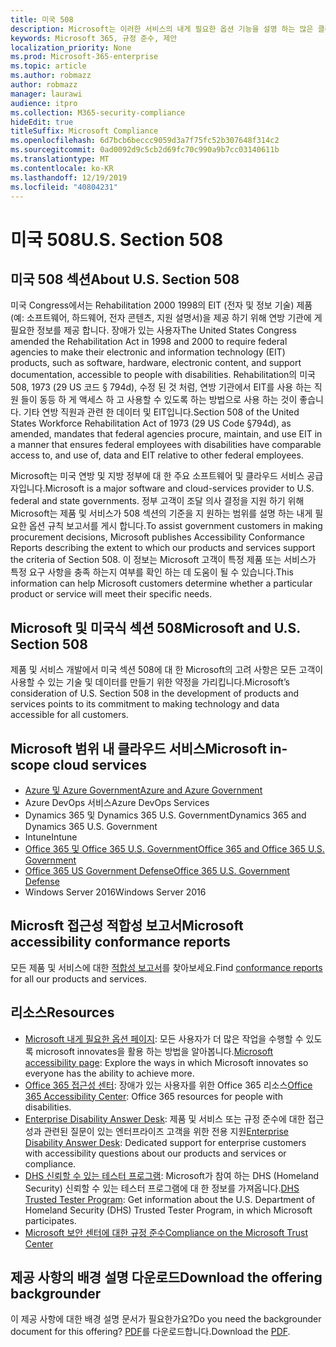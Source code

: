 ```yaml
---
title: 미국 508
description: Microsoft는 이러한 서비스의 내게 필요한 옵션 기능을 설명 하는 많은 클라우드 서비스에 대 한 자세한 내게 필요한 옵션 규칙 보고서를 제공 합니다.
keywords: Microsoft 365, 규정 준수, 제안
localization_priority: None
ms.prod: Microsoft-365-enterprise
ms.topic: article
ms.author: robmazz
author: robmazz
manager: laurawi
audience: itpro
ms.collection: M365-security-compliance
hideEdit: true
titleSuffix: Microsoft Compliance
ms.openlocfilehash: 6d7bcb6beccc9059d3a7f75fc52b307648f314c2
ms.sourcegitcommit: 0ad0092d9c5cb2d69fc70c990a9b7cc03140611b
ms.translationtype: MT
ms.contentlocale: ko-KR
ms.lasthandoff: 12/19/2019
ms.locfileid: "40804231"
---
```

# <a name="us-section-508"></a><span data-ttu-id="33e2d-104">미국 508</span><span class="sxs-lookup"><span data-stu-id="33e2d-104">U.S. Section 508</span></span>

## <a name="about-us-section-508"></a><span data-ttu-id="33e2d-105">미국 508 섹션</span><span class="sxs-lookup"><span data-stu-id="33e2d-105">About U.S. Section 508</span></span>

<span data-ttu-id="33e2d-106">미국 Congress에서는 Rehabilitation 2000 1998의 EIT (전자 및 정보 기술) 제품 (예: 소프트웨어, 하드웨어, 전자 콘텐츠, 지원 설명서)을 제공 하기 위해 연방 기관에 게 필요한 정보를 제공 합니다. 장애가 있는 사용자</span><span class="sxs-lookup"><span data-stu-id="33e2d-106">The United States Congress amended the Rehabilitation Act in 1998 and 2000 to require federal agencies to make their electronic and information technology (EIT) products, such as software, hardware, electronic content, and support documentation, accessible to people with disabilities.</span></span> <span data-ttu-id="33e2d-107">Rehabilitation의 미국 508, 1973 (29 US 코드 § 794d), 수정 된 것 처럼, 연방 기관에서 EIT를 사용 하는 직원 들이 동등 하 게 액세스 하 고 사용할 수 있도록 하는 방법으로 사용 하는 것이 좋습니다. 기타 연방 직원과 관련 한 데이터 및 EIT입니다.</span><span class="sxs-lookup"><span data-stu-id="33e2d-107">Section 508 of the United States Workforce Rehabilitation Act of 1973 (29 US Code §794d), as amended, mandates that federal agencies procure, maintain, and use EIT in a manner that ensures federal employees with disabilities have comparable access to, and use of, data and EIT relative to other federal employees.</span></span>

<span data-ttu-id="33e2d-108">Microsoft는 미국 연방 및 지방 정부에 대 한 주요 소프트웨어 및 클라우드 서비스 공급자입니다.</span><span class="sxs-lookup"><span data-stu-id="33e2d-108">Microsoft is a major software and cloud-services provider to U.S. federal and state governments.</span></span>  <span data-ttu-id="33e2d-109">정부 고객이 조달 의사 결정을 지원 하기 위해 Microsoft는 제품 및 서비스가 508 섹션의 기준을 지 원하는 범위를 설명 하는 내게 필요한 옵션 규칙 보고서를 게시 합니다.</span><span class="sxs-lookup"><span data-stu-id="33e2d-109">To assist government customers in making procurement decisions, Microsoft publishes Accessibility Conformance Reports describing the extent to which our products and services support the criteria of Section 508.</span></span>  <span data-ttu-id="33e2d-110">이 정보는 Microsoft 고객이 특정 제품 또는 서비스가 특정 요구 사항을 충족 하는지 여부를 확인 하는 데 도움이 될 수 있습니다.</span><span class="sxs-lookup"><span data-stu-id="33e2d-110">This information can help Microsoft customers determine whether a particular product or service will meet their specific needs.</span></span>

## <a name="microsoft-and-us-section-508"></a><span data-ttu-id="33e2d-111">Microsoft 및 미국식 섹션 508</span><span class="sxs-lookup"><span data-stu-id="33e2d-111">Microsoft and U.S. Section 508</span></span>

<span data-ttu-id="33e2d-112">제품 및 서비스 개발에서 미국 섹션 508에 대 한 Microsoft의 고려 사항은 모든 고객이 사용할 수 있는 기술 및 데이터를 만들기 위한 약정을 가리킵니다.</span><span class="sxs-lookup"><span data-stu-id="33e2d-112">Microsoft’s consideration of U.S. Section 508 in the development of products and services points to its commitment to making technology and data accessible for all customers.</span></span>

## <a name="microsoft-in-scope-cloud-services"></a><span data-ttu-id="33e2d-113">Microsoft 범위 내 클라우드 서비스</span><span class="sxs-lookup"><span data-stu-id="33e2d-113">Microsoft in-scope cloud services</span></span>

- [<span data-ttu-id="33e2d-114">Azure 및 Azure Government</span><span class="sxs-lookup"><span data-stu-id="33e2d-114">Azure and Azure Government</span></span>](https://go.microsoft.com/fwlink/p/?linkid=2051569)
- <span data-ttu-id="33e2d-115">Azure DevOps 서비스</span><span class="sxs-lookup"><span data-stu-id="33e2d-115">Azure DevOps Services</span></span>
- <span data-ttu-id="33e2d-116">Dynamics 365 및 Dynamics 365 U.S. Government</span><span class="sxs-lookup"><span data-stu-id="33e2d-116">Dynamics 365 and Dynamics 365 U.S. Government</span></span>
- <span data-ttu-id="33e2d-117">Intune</span><span class="sxs-lookup"><span data-stu-id="33e2d-117">Intune</span></span>
- [<span data-ttu-id="33e2d-118">Office 365 및 Office 365 U.S. Government</span><span class="sxs-lookup"><span data-stu-id="33e2d-118">Office 365 and Office 365 U.S. Government</span></span>](https://go.microsoft.com/fwlink/p/?LinkID=2077751)
- [<span data-ttu-id="33e2d-119">Office 365 US Government Defense</span><span class="sxs-lookup"><span data-stu-id="33e2d-119">Office 365 U.S. Government Defense</span></span>](https://go.microsoft.com/fwlink/p/?LinkID=2077751)
- <span data-ttu-id="33e2d-120">Windows Server 2016</span><span class="sxs-lookup"><span data-stu-id="33e2d-120">Windows Server 2016</span></span>

## <a name="microsoft-accessibility-conformance-reports"></a><span data-ttu-id="33e2d-121">Microsft 접근성 적합성 보고서</span><span class="sxs-lookup"><span data-stu-id="33e2d-121">Microsoft accessibility conformance reports</span></span>

<span data-ttu-id="33e2d-122">모든 제품 및 서비스에 대한 [적합성 보고서](https://go.microsoft.com/fwlink/p/?linkid=2050974)를 찾아보세요.</span><span class="sxs-lookup"><span data-stu-id="33e2d-122">Find [conformance reports](https://go.microsoft.com/fwlink/p/?linkid=2050974) for all our products and services.</span></span>

## <a name="resources"></a><span data-ttu-id="33e2d-123">리소스</span><span class="sxs-lookup"><span data-stu-id="33e2d-123">Resources</span></span>

- <span data-ttu-id="33e2d-124">[Microsoft 내게 필요한 옵션 페이지](https://go.microsoft.com/fwlink/p/?linkid=2051579): 모든 사용자가 더 많은 작업을 수행할 수 있도록 microsoft innovates을 활용 하는 방법을 알아봅니다.</span><span class="sxs-lookup"><span data-stu-id="33e2d-124">[Microsoft accessibility page](https://go.microsoft.com/fwlink/p/?linkid=2051579): Explore the ways in which Microsoft innovates so everyone has the ability to achieve more.</span></span>
- <span data-ttu-id="33e2d-125">[Office 365 접근성 센터](https://go.microsoft.com/fwlink/p/?linkid=2051801): 장애가 있는 사용자를 위한 Office 365 리소스</span><span class="sxs-lookup"><span data-stu-id="33e2d-125">[Office 365 Accessibility Center](https://go.microsoft.com/fwlink/p/?linkid=2051801): Office 365 resources for people with disabilities.</span></span>
- <span data-ttu-id="33e2d-126">[Enterprise Disability Answer Desk](https://go.microsoft.com/fwlink/p/?linkid=2050890): 제품 및 서비스 또는 규정 준수에 대한 접근성과 관련된 질문이 있는 엔터프라이즈 고객을 위한 전용 지원</span><span class="sxs-lookup"><span data-stu-id="33e2d-126">[Enterprise Disability Answer Desk](https://go.microsoft.com/fwlink/p/?linkid=2050890): Dedicated support for enterprise customers with accessibility questions about our products and services or compliance.</span></span>
- <span data-ttu-id="33e2d-127">[DHS 신뢰할 수 있는 테스터 프로그램](https://go.microsoft.com/fwlink/?linkid=2052171): Microsoft가 참여 하는 DHS (Homeland Security) 신뢰할 수 있는 테스터 프로그램에 대 한 정보를 가져옵니다.</span><span class="sxs-lookup"><span data-stu-id="33e2d-127">[DHS Trusted Tester Program](https://go.microsoft.com/fwlink/?linkid=2052171): Get information about the U.S. Department of Homeland Security (DHS) Trusted Tester Program, in which Microsoft participates.</span></span>
- [<span data-ttu-id="33e2d-128">Microsoft 보안 센터에 대한 규정 준수</span><span class="sxs-lookup"><span data-stu-id="33e2d-128">Compliance on the Microsoft Trust Center</span></span>](https://www.microsoft.com/trust-center/compliance/compliance-overview)

## <a name="download-the-offering-backgrounder"></a><span data-ttu-id="33e2d-129">제공 사항의 배경 설명 다운로드</span><span class="sxs-lookup"><span data-stu-id="33e2d-129">Download the offering backgrounder</span></span>

<span data-ttu-id="33e2d-130">이 제공 사항에 대한 배경 설명 문서가 필요한가요?</span><span class="sxs-lookup"><span data-stu-id="33e2d-130">Do you need the backgrounder document for this offering?</span></span> <span data-ttu-id="33e2d-131">[PDF](https://download.microsoft.com/download/3/E/1/3E10CC43-036D-4DB5-ACBA-8665A752C8F7/Accessibility-Compliance.pdf)를 다운로드합니다.</span><span class="sxs-lookup"><span data-stu-id="33e2d-131">Download the [PDF](https://download.microsoft.com/download/3/E/1/3E10CC43-036D-4DB5-ACBA-8665A752C8F7/Accessibility-Compliance.pdf).</span></span>
